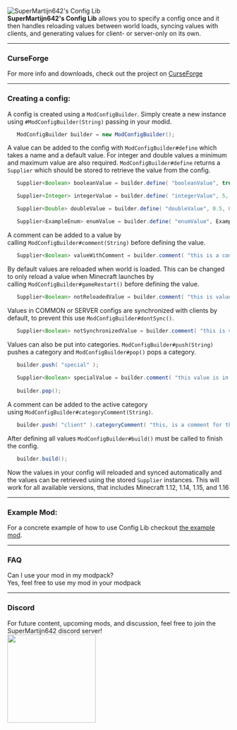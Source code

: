 ![SuperMartijn642's Config Lib](https://imgur.com/oVcLlAO.png)   
**SuperMartijn642's Config Lib** allows you to specify a config once and it then handles reloading values between world loads, syncing values with clients, and generating values for client- or server-only on its own.

---

### CurseForge
For more info and downloads, check out the project on [CurseForge](https://www.curseforge.com/minecraft/mc-mods/supermartijn642s-config-lib)

---

### Creating a config:
A config is created using a `ModConfigBuilder`.
Simply create a new instance using `#ModConfigBuilder(String)` passing in your modid.
```java
   ModConfigBuilder builder = new ModConfigBuilder();
```
A value can be added to the config with `ModConfigBuilder#define` which takes a name and a default value.
For integer and double values a minimum and maximum value are also required.
`ModConfigBuilder#define` returns a `Supplier` which should be stored to retrieve the value from the config.
```java
   Supplier<Boolean> booleanValue = builder.define( "booleanValue", true );

   Supplier<Integer> integerValue = builder.define( "integerValue", 5, 0, 10 );

   Supplier<Double> doubleValue = builder.define( "doubleValue", 0.5, 0, 1);

   Supplier<ExampleEnum> enumValue = builder.define( "enumValue", ExampleEnum.VALUE_1 );
```
A comment can be added to a value by calling `ModConfigBuilder#comment(String)` before defining the value.
```java
   Supplier<Boolean> valueWithComment = builder.comment( "this is a comment for 'valueWithComment'" ).define( "valueWithComment ", true );
```
By default values are reloaded when world is loaded.
This can be changed to only reload a value when Minecraft launches by calling `ModConfigBuilder#gameRestart()` before defining the value.
```java
   Supplier<Boolean> notReloadedValue = builder.comment( "this is value will not be reloaded" ).define( "notReloadedValue", true );
```
Values in COMMON or SERVER configs are synchronized with clients by default, to prevent this use `ModConfigBuilder#dontSync()`.
```java
   Supplier<Boolean> notSynchronizedValue = builder.comment( "this is value will not be synchronized" ).define( "notSynchronizedValue", true );
```
Values can also be put into categories.
`ModConfigBuilder#push(String)` pushes a category and `ModConfigBuilder#pop()` pops a category.
```java
   builder.push( "special" );
   
   Supplier<Boolean> specialValue = builder.comment( "this value is in the 'special' category" ).define( "specialValue", true );
   
   builder.pop();
```
A comment can be added to the active category using `ModConfigBuilder#categoryComment(String)`.
```java
   builder.push( "client" ).categoryComment( "this, is a comment for the 'client' category" );
```
After defining all values `ModConfigBuilder#build()` must be called to finish the config.
```java
   builder.build();
```
Now the values in your config will reloaded and synced automatically and the values can be retrieved using the stored `Supplier` instances.
This will work for all available versions, that includes Minecraft 1.12, 1.14, 1.15, and 1.16

---

### Example Mod:
For a concrete example of how to use Config Lib checkout [the example mod](https://github.com/SuperMartijn642/SuperMartijn642sConfigLib/blob/1.16/src/test/java/ExampleModConfig.java).

---

### FAQ
Can I use your mod in my modpack?  
Yes, feel free to use my mod in your modpack

---

### Discord
For future content, upcoming mods, and discussion, feel free to join the SuperMartijn642 discord server!  
[<img width='200' src='https://snrclan.com/wp-content/uploads/2020/02/join-discord-png-13.png'>](https://discord.gg/QEbGyUYB2e)
